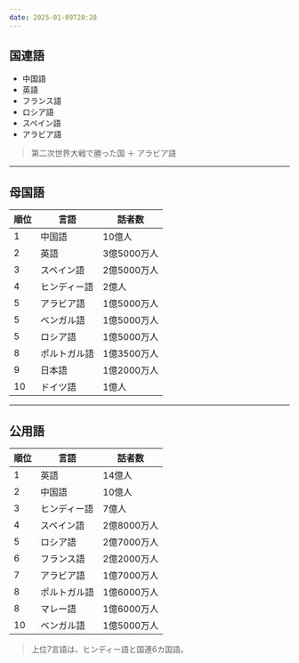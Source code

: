 ```yaml
---
date: 2025-01-09T20:28
---
```



## 国連語

- 中国語
- 英語
- フランス語
- ロシア語
- スペイン語
- アラビア語

> 第二次世界大戦で勝った国 ＋ アラビア語

---
## 母国語

| 順位  | 言語     | 話者数      |
| --- | ------ | -------- |
| 1   | 中国語    | 10億人     |
| 2   | 英語     | 3億5000万人 |
| 3   | スペイン語  | 2億5000万人 |
| 4   | ヒンディー語 | 2億人      |
| 5   | アラビア語  | 1億5000万人 |
| 5   | ベンガル語  | 1億5000万人 |
| 5   | ロシア語   | 1億5000万人 |
| 8   | ポルトガル語 | 1億3500万人 |
| 9   | 日本語    | 1億2000万人 |
| 10  | ドイツ語   | 1億人      |


---
## 公用語

| 順位  | 言語     | 話者数      |
| --- | ------ | -------- |
| 1   | 英語     | 14億人     |
| 2   | 中国語    | 10億人     |
| 3   | ヒンディー語 | 7億人      |
| 4   | スペイン語  | 2億8000万人 |
| 5   | ロシア語   | 2億7000万人 |
| 6   | フランス語  | 2億2000万人 |
| 7   | アラビア語  | 1億7000万人 |
| 8   | ポルトガル語 | 1億6000万人 |
| 8   | マレー語   | 1億6000万人 |
| 10  | ベンガル語  | 1億5000万人 |
> 上位7言語は、ヒンディー語と国連6カ国語。

